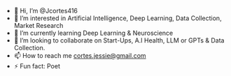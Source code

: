 - 👋 Hi, I’m @Jcortes416
- 👀 I’m interested in Artificial Intelligence, Deep Learning, Data Collection, Market Research 
- 🌱 I’m currently learning Deep Learning & Neuroscience
- 💞️ I’m looking to collaborate on Start-Ups, A.I Health, LLM or GPTs & Data Collection.
- 📫 How to reach me cortes.jessie@gmail.com
- ⚡ Fun fact: Poet

<!---
Jcortes416/Jcortes416 is a ✨ special ✨ repository because its `README.md` (this file) appears on your GitHub profile.
You can click the Preview link to take a look at your changes.
--->
